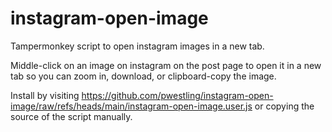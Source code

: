# instagram-open-image
Tampermonkey script to open instagram images in a new tab.

Middle-click on an image on instagram on the post page to open it in a new tab so you can zoom in, download, or clipboard-copy the image.

Install by visiting https://github.com/pwestling/instagram-open-image/raw/refs/heads/main/instagram-open-image.user.js or copying the source of the script manually.
